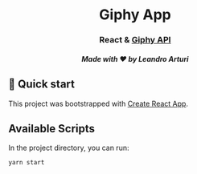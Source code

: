 <h1 align="center">
  Giphy App
</h1>

<h3 align="center">
  React & <a href="https://giphy.com">Giphy API</a>
</h3>

<h5 align="center">
  Made with ❤️ by Leandro Arturi
</h5>

## 🚀 Quick start

This project was bootstrapped with [Create React App](https://github.com/facebook/create-react-app).

## Available Scripts

In the project directory, you can run:

`yarn start`
